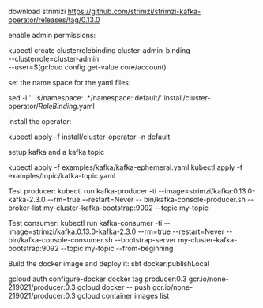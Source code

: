 
download strimizi 
https://github.com/strimzi/strimzi-kafka-operator/releases/tag/0.13.0

enable admin permissions:

kubectl create clusterrolebinding cluster-admin-binding \
  --clusterrole=cluster-admin \
  --user=$(gcloud config get-value core/account)


set the name space for the yaml files:

sed -i '' 's/namespace: .*/namespace: default/' install/cluster-operator/*RoleBinding*.yaml

install the operator:

kubectl apply -f install/cluster-operator -n default

setup kafka and a kafka topic

kubectl apply -f examples/kafka/kafka-ephemeral.yaml
kubectl apply -f examples/topic/kafka-topic.yaml

Test producer:
kubectl run kafka-producer -ti --image=strimzi/kafka:0.13.0-kafka-2.3.0 --rm=true --restart=Never -- bin/kafka-console-producer.sh --broker-list my-cluster-kafka-bootstrap:9092 --topic my-topic

Test consumer:
kubectl run kafka-consumer -ti --image=strimzi/kafka:0.13.0-kafka-2.3.0 --rm=true --restart=Never -- bin/kafka-console-consumer.sh --bootstrap-server my-cluster-kafka-bootstrap:9092 --topic my-topic --from-beginning

Build the docker image and deploy it:
sbt docker:publishLocal

gcloud auth configure-docker
docker tag producer:0.3 gcr.io/none-219021/producer:0.3
gcloud docker -- push gcr.io/none-219021/producer:0.3
gcloud container images list